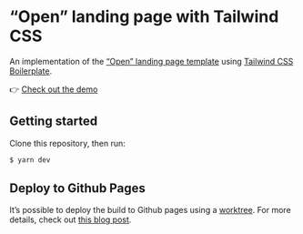 # “Open” landing page with Tailwind CSS

An implementation of the [“Open” landing page template](https://open.cruip.com/)
using [Tailwind CSS Boilerplate](https://github.com/michelegera/create-tailwindcss-boilerplate).

👉 [Check out the demo](https://michelegera.github.io/tailwindcss-open-template/)

## Getting started

Clone this repository, then run:

```bash
$ yarn dev
```

## Deploy to Github Pages

It’s possible to deploy the build to Github pages using a [worktree](https://git-scm.com/docs/git-worktree).
For more details, check out [this blog post](https://medium.com/linagora-engineering/deploying-your-js-app-to-github-pages-the-easy-way-or-not-1ef8c48424b7).

